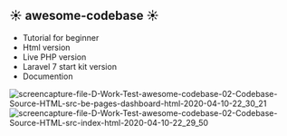 ## ☀ awesome-codebase ☀

 - Tutorial for beginner
 - Html version
 - Live PHP version
 - Laravel 7 start kit version
 - Documention
 
 ![screencapture-file-D-Work-Test-awesome-codebase-02-Codebase-Source-HTML-src-be-pages-dashboard-html-2020-04-10-22_30_21](https://user-images.githubusercontent.com/47001971/79033472-9558b000-7b7c-11ea-8501-ff1f8c2413ce.png)
![screencapture-file-D-Work-Test-awesome-codebase-02-Codebase-Source-HTML-src-index-html-2020-04-10-22_29_50](https://user-images.githubusercontent.com/47001971/79033475-9689dd00-7b7c-11ea-8fb0-c3a11b2aeaa6.png)
